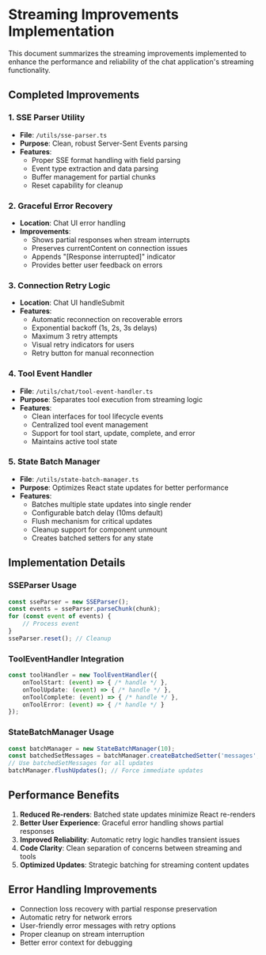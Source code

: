 # Streaming Improvements Implementation

This document summarizes the streaming improvements implemented to enhance the performance and reliability of the chat application's streaming functionality.

## Completed Improvements

### 1. SSE Parser Utility
- **File**: `/utils/sse-parser.ts`
- **Purpose**: Clean, robust Server-Sent Events parsing
- **Features**:
  - Proper SSE format handling with field parsing
  - Event type extraction and data parsing
  - Buffer management for partial chunks
  - Reset capability for cleanup

### 2. Graceful Error Recovery
- **Location**: Chat UI error handling
- **Improvements**:
  - Shows partial responses when stream interrupts
  - Preserves currentContent on connection issues
  - Appends "[Response interrupted]" indicator
  - Provides better user feedback on errors

### 3. Connection Retry Logic
- **Location**: Chat UI handleSubmit
- **Features**:
  - Automatic reconnection on recoverable errors
  - Exponential backoff (1s, 2s, 3s delays)
  - Maximum 3 retry attempts
  - Visual retry indicators for users
  - Retry button for manual reconnection

### 4. Tool Event Handler
- **File**: `/utils/chat/tool-event-handler.ts`
- **Purpose**: Separates tool execution from streaming logic
- **Features**:
  - Clean interfaces for tool lifecycle events
  - Centralized tool event management
  - Support for tool start, update, complete, and error
  - Maintains active tool state

### 5. State Batch Manager
- **File**: `/utils/state-batch-manager.ts`
- **Purpose**: Optimizes React state updates for better performance
- **Features**:
  - Batches multiple state updates into single render
  - Configurable batch delay (10ms default)
  - Flush mechanism for critical updates
  - Cleanup support for component unmount
  - Creates batched setters for any state

## Implementation Details

### SSEParser Usage
```typescript
const sseParser = new SSEParser();
const events = sseParser.parseChunk(chunk);
for (const event of events) {
    // Process event
}
sseParser.reset(); // Cleanup
```

### ToolEventHandler Integration
```typescript
const toolHandler = new ToolEventHandler({
    onToolStart: (event) => { /* handle */ },
    onToolUpdate: (event) => { /* handle */ },
    onToolComplete: (event) => { /* handle */ },
    onToolError: (event) => { /* handle */ }
});
```

### StateBatchManager Usage
```typescript
const batchManager = new StateBatchManager(10);
const batchedSetMessages = batchManager.createBatchedSetter('messages', setMessages);
// Use batchedSetMessages for all updates
batchManager.flushUpdates(); // Force immediate updates
```

## Performance Benefits

1. **Reduced Re-renders**: Batched state updates minimize React re-renders
2. **Better User Experience**: Graceful error handling shows partial responses
3. **Improved Reliability**: Automatic retry logic handles transient issues
4. **Code Clarity**: Clean separation of concerns between streaming and tools
5. **Optimized Updates**: Strategic batching for streaming content updates

## Error Handling Improvements

- Connection loss recovery with partial response preservation
- Automatic retry for network errors
- User-friendly error messages with retry options
- Proper cleanup on stream interruption
- Better error context for debugging